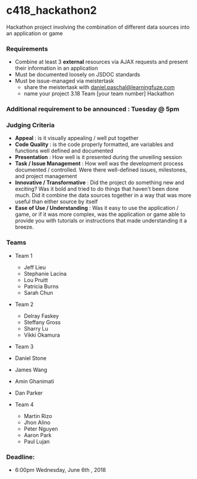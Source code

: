 # c418_hackathon2

Hackathon project involving the combination of different data sources into an application or game

### Requirements
- Combine at least 3 **external** resources via AJAX requests and present their information in an application
- Must be documented loosely on JSDOC standards
- Must be issue-managed via meistertask 
  - share the meistertask with daniel.paschal@learningfuze.com
  - name your project 3.18 Team [your team number] Hackathon
  
### Additional requirement to be announced : Tuesday @ 5pm


### Judging Criteria
- **Appeal** : is it visually appealing / well put together
- **Code Quality** : is the code properly formatted, are variables and functions well defined and documented
- **Presentation** : How well is it presented during the unveiling session
- **Task / Issue Management** : How well was the development process documented / controlled.  Were there well-defined issues, milestones, and project management
- **Innovative / Transformative** : Did the project do something new and exciting?  Was it bold and tried to do things that haven't been done much.  Did it combine the data sources together in a way that was more useful than either source by itself
- **Ease of Use / Understanding** : Was it easy to use the application / game, or if it was more complex, was the application or game able to provide you with tutorials or instructions that made understanding it a breeze.


### Teams
- Team 1
  - Jeff Lieu
  - Stephanie Lacina
  - Lou Pruitt
  - Patricia Burns
  - Sarah Chun

- Team 2
  - Delray Faskey
  - Steffany Gross
  - Sharry Lu
  - Vikki Okamura

- Team 3
- Daniel Stone
- James Wang
- Amin Ghanimati
- Dan Parker

- Team 4
  - Martin Rizo
  - Jhon Alino
  - Peter Nguyen
  - Aaron Park
  - Paul Lujan
  
### Deadline: 
- 6:00pm Wednesday, June 6th , 2018
